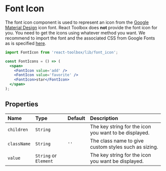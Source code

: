 # Font Icon

The font icon component is used to represent an icon from the [Google Material Design](https://www.google.com/design/icons/) icon font. React Toolbox does **not** provide the font icon for you. You need to get the icons using whatever method you want. We recommend to import the font and the associated CSS from Google Fonts as is specified [here](http://google.github.io/material-design-icons/#getting-icons).

<!-- example -->
```jsx
import FontIcon from 'react-toolbox/lib/font_icon';

const FontIcons = () => (
  <span>
    <FontIcon value='add' />
    <FontIcon value='favorite' />
    <FontIcon>star</FontIcon>
  </span>
);
```

## Properties

| Name            | Type                    | Default         | Description|
|:-----|:-----|:-----|:-----|
| `children`      | `String`                |                 | The key string for the icon you want to be displayed.|
| `className`     | `String`                | `''`            | The class name to give custom styles such as sizing.|
| `value`         | `String` or `Element`   |                 | The key string for the icon you want be displayed.|
